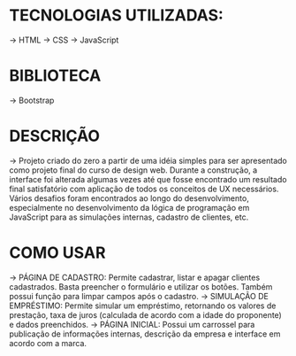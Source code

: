 # TECNOLOGIAS UTILIZADAS:

-> HTML
-> CSS
-> JavaScript

# BIBLIOTECA

-> Bootstrap

# DESCRIÇÃO

-> Projeto criado do zero a partir de uma idéia simples para ser apresentado como projeto final do curso de design web.
Durante a construção, a interface foi alterada algumas vezes até que fosse encontrado um resultado final satisfatório com aplicação de todos os conceitos de UX necessários.
Vários desafios foram encontrados ao longo do desenvolvimento, especialmente no desenvolvimento da lógica de programação em JavaScript para as simulações internas, cadastro de clientes, etc.


# COMO USAR

-> PÁGINA DE CADASTRO: Permite cadastrar, listar e apagar clientes cadastrados. Basta preencher o formulário e utilizar os botões. Também possui função para limpar campos após o cadastro.
-> SIMULAÇÃO DE EMPRÉSTIMO: Permite simular um empréstimo, retornando os valores de prestação, taxa de juros (calculada de acordo com a idade do proponente) e dados preenchidos.
-> PÁGINA INICIAL: Possui um carrossel para publicação de informações internas, descrição da empresa e interface em acordo com a marca.
